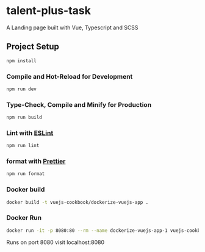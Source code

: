 # talent-plus-task

A Landing page built with Vue, Typescript and SCSS

## Project Setup

```sh
npm install
```

### Compile and Hot-Reload for Development

```sh
npm run dev
```

### Type-Check, Compile and Minify for Production

```sh
npm run build
```

### Lint with [ESLint](https://eslint.org/)

```sh
npm run lint
```

### format with [Prettier](https://prettier.com/)

```sh
npm run format
```

### Docker build

```sh
docker build -t vuejs-cookbook/dockerize-vuejs-app .
```

### Docker Run

```sh
docker run -it -p 8080:80 --rm --name dockerize-vuejs-app-1 vuejs-cookbook/dockerize-vuejs-app
```

Runs on port 8080 visit localhost:8080
